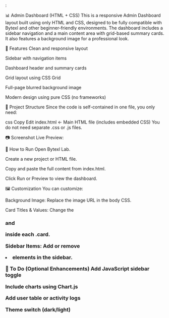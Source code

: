 :

📊 Admin Dashboard (HTML + CSS)
This is a responsive Admin Dashboard layout built using only HTML and CSS, designed to be fully compatible with Bytexl and other beginner-friendly environments. The dashboard includes a sidebar navigation and a main content area with grid-based summary cards. It also features a background image for a professional look.

🔧 Features
Clean and responsive layout

Sidebar with navigation items

Dashboard header and summary cards

Grid layout using CSS Grid

Full-page blurred background image

Modern design using pure CSS (no frameworks)

📁 Project Structure
Since the code is self-contained in one file, you only need:

css
Copy
Edit
index.html  ← Main HTML file (includes embedded CSS)
You do not need separate .css or .js files.

📷 Screenshot
Live Preview:

🚀 How to Run
Open Bytexl Lab.

Create a new project or HTML file.

Copy and paste the full content from index.html.

Click Run or Preview to view the dashboard.

🖼️ Customization
You can customize:

Background Image: Replace the image URL in the body CSS.

Card Titles & Values: Change the <h3> and <p> inside each .card.

Sidebar Items: Add or remove <li> elements in the sidebar.

📌 To Do (Optional Enhancements)
Add JavaScript sidebar toggle

Include charts using Chart.js

Add user table or activity logs

Theme switch (dark/light)

